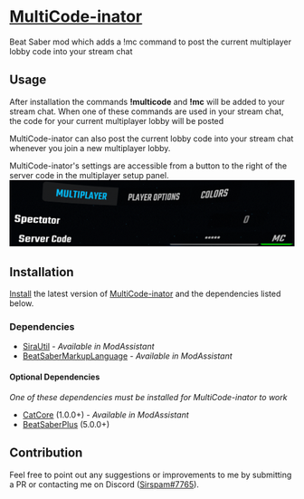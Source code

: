 # [MultiCode-inator](https://clips.twitch.tv/WealthyHungryAppleBudStar-kwPAcoffd0CAUzdz)
Beat Saber mod which adds a !mc command to post the current multiplayer lobby code into your stream chat
## Usage
After installation the commands **!multicode** and **!mc** will be added to your stream chat. When one of these commands are used in your stream chat, the code for your current multiplayer lobby will be posted

MultiCode-inator can also post the current lobby code into your stream chat whenever you join a new multiplayer lobby.

MultiCode-inator's settings are accessible from a button to the right of the server code in the multiplayer setup panel.
![MultiplayerSettings.png](MultiplayerSettings.png)
## Installation
[Install](https://bsmg.wiki/pc-modding.html#install-mods) the latest version of [MultiCode-inator](https://github.com/Sirspam/MultiCode-inator/releases/latest) and the dependencies listed below.
### Dependencies
* [SiraUtil](https://github.com/Auros/SiraUtil) _- Available in ModAssistant_
* [BeatSaberMarkupLanguage](https://github.com/monkeymanboy/BeatSaberMarkupLanguage) _- Available in ModAssistant_
#### Optional Dependencies
_One of these dependencies must be installed for MultiCode-inator to work_
* [CatCore](https://github.com/ErisApps/CatCore) (1.0.0+) _- Available in ModAssistant_
* [BeatSaberPlus](https://github.com/hardcpp/BeatSaberPlus) (5.0.0+)
## Contribution
Feel free to point out any suggestions or improvements to me by submitting a PR or contacting me on Discord ([Sirspam#7765](https://discordapp.com/users/232574143818760192)).
